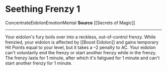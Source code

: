 ﻿---
actions: '[one-action]'
cost: null
element: null
frequency: null
id: '761'
name: Seething Frenzy
rarity: Common
requirement: null
school: null
source: '[[DATABASE/source/Secrets of Magic|Secrets of Magic]]'
trait:
- '[[DATABASE/trait/Concentrate|Concentrate]]'
- '[[DATABASE/trait/Eidolon|Eidolon]]'
- '[[DATABASE/trait/Emotion|Emotion]]'
- '[[DATABASE/trait/Mental|Mental]]'
trigger: null
type: Action

---
# Seething Frenzy <span class="action-icon">1</span>

<span class="item-trait">Concentrate</span><span class="item-trait">Eidolon</span><span class="item-trait">Emotion</span><span class="item-trait">Mental</span>
**Source** [[Secrets of Magic]]

---
Your eidolon's fury boils over into a reckless, out-of-control frenzy. While frenzied, your eidolon is affected by [[Boost Eidolon]] and gains temporary Hit Points equal to your level, but it takes a –2 penalty to AC. Your eidolon can't voluntarily end the frenzy or start another frenzy while in the frenzy. The frenzy lasts for 1 minute, after which it's fatigued for 1 minute and can't start another frenzy for 1 minute.